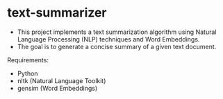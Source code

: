 # text-summarizer

- This project implements a text summarization algorithm using Natural Language Processing (NLP) techniques and Word Embeddings.
- The goal is to generate a concise summary of a given text document.

Requirements:
- Python 
- nltk (Natural Language Toolkit)
- gensim (Word Embeddings)
